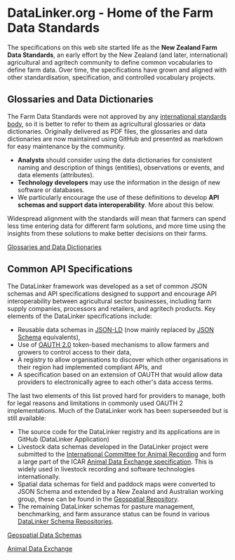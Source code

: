 # DataLinker.org - Home of the Farm Data Standards
  
The specifications on this web site started life as the **New Zealand Farm Data Standards**, an early effort by the New Zealand (and later, international) agricultural and agritech community to define common vocabularies to define farm data. Over time, the specifications have grown and aligned with other standardisation, specification, and controlled vocabulary projects. 

## Glossaries and Data Dictionaries
The Farm Data Standards were not approved by any [international standards body](https://en.wikipedia.org/wiki/Standards_organization), so it is better to refer to them as agricultural glossaries or data dictionaries. Originally delivered as PDF files, the glossaries and data dictionaries are now maintained using GitHub and presented as markdown for easy maintenance by the community.

* **Analysts** should consider using the data dictionaries for consistent naming and description of things (entities), observations or events, and data elements (attributes).
* **Technology developers** may use the information in the design of new software or databases.
* We particularly encourage the use of these definitions to develop **API schemas and support data interoperability**. More about this below.

Widespread alignment with the standards will mean that farmers can spend less time entering data for different farm solutions, and more time using the insights from these solutions to make better decisions on their farms.

<a href="https://www.datalinker.org/overview" class="btn" style="align-items:center">Glossaries and Data Dictionaries</a>

## Common API Specifications
The DataLinker framework was developed as a set of common JSON schemas and API specifications designed to support and encourage API interoperability between agricultural sector businesses, including farm supply companies, processors and retailers, and agritech products. Key elements of the DataLinker specifications include:
* Reusable data schemas in [JSON-LD](https://json-ld.org/) (now mainly replaced by [JSON Schema](https://json-schema.org/) equivalents),
* Use of [OAUTH 2.0](https://oauth.net/2/) token-based mechanisms to allow farmers and growers to control access to their data,
* A registry to allow organisations to discover which other organisations in their region had implemented compliant APIs, and
* A specification based on an extension of OAUTH that would allow data providers to electronically agree to each other's data access terms.

The last two elements of this list proved hard for providers to manage, both for legal reasons and limitations in commonly used OAUTH 2 implementations.
Much of the DataLinker work has been superseeded but is still available:
* The source code for the DataLinker registry and its applications are in GitHub (DataLinker Application)
* Livestock data schemas developed in the DataLinker project were submitted to the [International Committee for Animal Recording](https://www.icar.org/) and form a large part of the ICAR [Animal Data Exchange specification](https://github.com/adewg/ICAR). This is widely used in livestock recording and software technologies internationally.
* Spatial data schemas for field and paddock maps were converted to JSON Schema and extended by a New Zealand and Australian working group, these can be found in the [Geospatial Repository](https://github.com/Datalinker-Org/Geospatial).
* The remaining DataLinker schemas for pasture management, benchmarking, and farm assurance status can be found in various [DataLinker Schema Repositories](https://www.datalinker.org/schemas).

<a href="https://github.com/Datalinker-Org/Geospatial" class="btn" style="align-items:center">Geospatial Data Schemas</a>

<a href="https://github.com/adewg/ICAR" class="btn" style="align-items:center">Animal Data Exchange</a>
